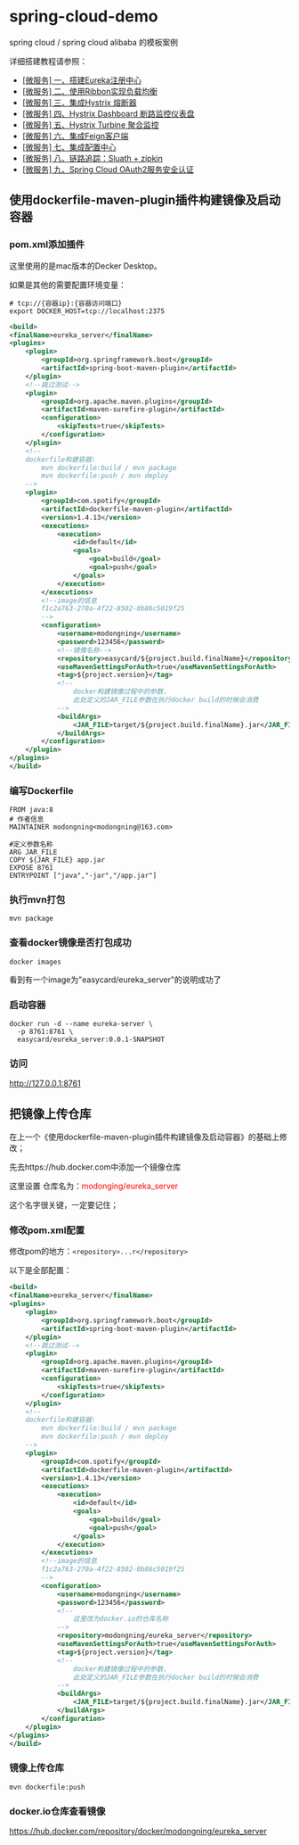 # spring-cloud-demo
spring cloud / spring cloud alibaba 的模板案例

详细搭建教程请参照：

- [[微服务] 一、搭建Eureka注册中心](http://morning.otoomo.com/article/41)
- [[微服务] 二、使用Ribbon实现负载均衡](http://morning.otoomo.com/article/42)
- [[微服务] 三、集成Hystrix 熔断器](http://morning.otoomo.com/article/43)
- [[微服务] 四、Hystrix Dashboard 断路监控仪表盘](http://morning.otoomo.com/article/44)
- [[微服务] 五、Hystrix Turbine 聚合监控](http://morning.otoomo.com/article/45)
- [[微服务] 六、集成Feign客户端](http://morning.otoomo.com/article/47)
- [[微服务] 七、集成配置中心](http://morning.otoomo.com/article/47)
- [[微服务] 八、链路追踪：Sluath + zipkin](http://morning.otoomo.com/article/49)
- [[微服务] 九、Spring Cloud OAuth2服务安全认证](http://morning.otoomo.com/article/50)


## 使用dockerfile-maven-plugin插件构建镜像及启动容器

### pom.xml添加插件

这里使用的是mac版本的Decker Desktop。

如果是其他的需要配置环境变量：
```shell
# tcp://{容器ip}:{容器访问端口}
export DOCKER_HOST=tcp://localhost:2375
```


```xml
<build>
<finalName>eureka_server</finalName>
<plugins>
    <plugin>
        <groupId>org.springframework.boot</groupId>
        <artifactId>spring-boot-maven-plugin</artifactId>
    </plugin>
    <!--跳过测试-->
    <plugin>
        <groupId>org.apache.maven.plugins</groupId>
        <artifactId>maven-surefire-plugin</artifactId>
        <configuration>
            <skipTests>true</skipTests>
        </configuration>
    </plugin>
    <!--
    dockerfile构建容器:
        mvn dockerfile:build / mvn package
        mvn dockerfile:push / mvn deploy
    -->
    <plugin>
        <groupId>com.spotify</groupId>
        <artifactId>dockerfile-maven-plugin</artifactId>
        <version>1.4.13</version>
        <executions>
            <execution>
                <id>default</id>
                <goals>
                    <goal>build</goal>
                    <goal>push</goal>
                </goals>
            </execution>
        </executions>
        <!--image的信息
        f1c2a763-270a-4f22-8502-0b86c5019f25
        -->
        <configuration>
            <username>modongning</username>
            <password>123456</password>
            <!--镜像名称-->
            <repository>easycard/${project.build.finalName}</repository>
            <useMavenSettingsForAuth>true</useMavenSettingsForAuth>
            <tag>${project.version}</tag>
            <!--
                docker构建镜像过程中的参数，
                此处定义的JAR_FILE参数在执行docker build的时候会消费
            -->
            <buildArgs>
                <JAR_FILE>target/${project.build.finalName}.jar</JAR_FILE>
            </buildArgs>
        </configuration>
    </plugin>
</plugins>
</build>
```

### 编写Dockerfile

```text
FROM java:8
# 作者信息
MAINTAINER modongning<modongning@163.com>

#定义参数名称
ARG JAR_FILE
COPY ${JAR_FILE} app.jar
EXPOSE 8761
ENTRYPOINT ["java","-jar","/app.jar"]
```

### 执行mvn打包

```shell
mvn package
```

### 查看docker镜像是否打包成功

```shell
docker images
```
看到有一个image为"easycard/eureka_server"的说明成功了

###  启动容器

```shell
docker run -d --name eureka-server \
  -p 8761:8761 \
  easycard/eureka_server:0.0.1-SNAPSHOT 
```

### 访问

http://127.0.0.1:8761

## 把镜像上传仓库
在上一个《使用dockerfile-maven-plugin插件构建镜像及启动容器》的基础上修改；

先去https://hub.docker.com中添加一个镜像仓库

这里设置 仓库名为：<font color='red'>modonging/eureka_server</font>

这个名字很关键，一定要记住；

### 修改pom.xml配置

修改pom的地方：`<repository>...r</repository>`

以下是全部配置：

```xml
<build>
<finalName>eureka_server</finalName>
<plugins>
    <plugin>
        <groupId>org.springframework.boot</groupId>
        <artifactId>spring-boot-maven-plugin</artifactId>
    </plugin>
    <!--跳过测试-->
    <plugin>
        <groupId>org.apache.maven.plugins</groupId>
        <artifactId>maven-surefire-plugin</artifactId>
        <configuration>
            <skipTests>true</skipTests>
        </configuration>
    </plugin>
    <!--
    dockerfile构建容器:
        mvn dockerfile:build / mvn package
        mvn dockerfile:push / mvn deploy
    -->
    <plugin>
        <groupId>com.spotify</groupId>
        <artifactId>dockerfile-maven-plugin</artifactId>
        <version>1.4.13</version>
        <executions>
            <execution>
                <id>default</id>
                <goals>
                    <goal>build</goal>
                    <goal>push</goal>
                </goals>
            </execution>
        </executions>
        <!--image的信息
        f1c2a763-270a-4f22-8502-0b86c5019f25
        -->
        <configuration>
            <username>modongning</username>
            <password>123456</password>
            <!--
                这里改为docker.io的仓库名称
            -->
            <repository>modongning/eureka_server</repository>
            <useMavenSettingsForAuth>true</useMavenSettingsForAuth>
            <tag>${project.version}</tag>
            <!--
                docker构建镜像过程中的参数，
                此处定义的JAR_FILE参数在执行docker build的时候会消费
            -->
            <buildArgs>
                <JAR_FILE>target/${project.build.finalName}.jar</JAR_FILE>
            </buildArgs>
        </configuration>
    </plugin>
</plugins>
</build>
```

### 镜像上传仓库

```shell
mvn dockerfile:push
```

### docker.io仓库查看镜像

https://hub.docker.com/repository/docker/modongning/eureka_server
